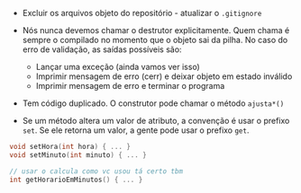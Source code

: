 - Excluir os arquivos objeto do repositório - atualizar o `.gitignore`

- Nós nunca devemos chamar o destrutor explicitamente. Quem chama é sempre o compilado no momento que o objeto sai da pilha. No caso do erro de validação, as saídas possíveis são:
	- Lançar uma exceção (ainda vamos ver isso)
	- Imprimir mensagem de erro (cerr) e deixar objeto em estado inválido
	- Imprimir mensagem de erro e terminar o programa

- Tem código duplicado. O construtor pode chamar o método `ajusta*()`

- Se um método altera um valor de atributo, a convenção é usar o prefixo `set`. Se ele retorna um valor, a gente pode usar o prefixo `get`.

```cpp
void setHora(int hora) { ... }
void setMinuto(int minuto) { ... }

// usar o calcula como vc usou tá certo tbm
int getHorarioEmMinutos() { ... }
```